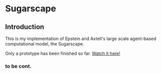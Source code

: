 # Sugarscape
## Introduction
This is my implementation of Epstein and Axtell's large scale agent-based computational model, the Sugarscape.

Only a prototype has been finished so far. [Watch it here!](https://vandivier.github.io/abmerica/)

### to be cont.



